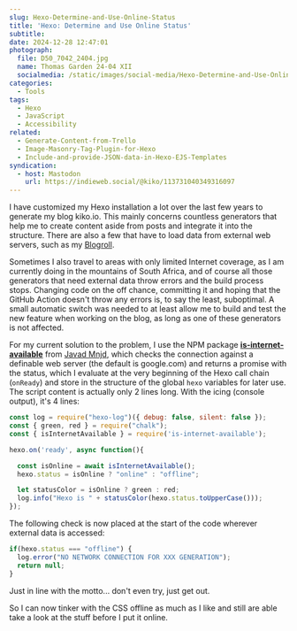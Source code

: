 ```yaml
---
slug: Hexo-Determine-and-Use-Online-Status
title: 'Hexo: Determine and Use Online Status'
subtitle:
date: 2024-12-28 12:47:01
photograph:
  file: D50_7042_2404.jpg
  name: Thomas Garden 24-04 XII
  socialmedia: /static/images/social-media/Hexo-Determine-and-Use-Online-Status.jpg
categories:
  - Tools
tags:
  - Hexo
  - JavaScript
  - Accessibility
related:
  - Generate-Content-from-Trello
  - Image-Masonry-Tag-Plugin-for-Hexo
  - Include-and-provide-JSON-data-in-Hexo-EJS-Templates
syndication:
  - host: Mastodon
    url: https://indieweb.social/@kiko/113731040349316097
---
```


I have customized my Hexo installation a lot over the last few years to generate my blog kiko.io. This mainly concerns countless generators that help me to create content aside from posts and integrate it into the structure. There are also a few that have to load data from external web servers, such as my [Blogroll](/blogroll).

Sometimes I also travel to areas with only limited Internet coverage, as I am currently doing in the mountains of South Africa, and of course all those generators that need external data throw errors and the build process stops. Changing code on the off chance, committing it and hoping that the GitHub Action doesn't throw any errors is, to say the least, suboptimal. A small automatic switch was needed to at least allow me to build and test the new feature when working on the blog, as long as one of these generators is not affected.

<!-- more -->

For my current solution to the problem, I use the NPM package [**is-internet-available**](https://www.npmjs.com/package/is-internet-available) from [Javad Mnjd](https://github.com/jd1378), which checks the connection against a definable web server (the default is google.com) and returns a promise with the status, which I evaluate at the very beginning of the Hexo call chain (``onReady``) and store in the structure of the global ``hexo`` variables for later use. The script content is actually only 2 lines long. With the icing (console output), it's 4 lines:

```js
const log = require("hexo-log")({ debug: false, silent: false });
const { green, red } = require("chalk");
const { isInternetAvailable } = require('is-internet-available');

hexo.on('ready', async function(){

  const isOnline = await isInternetAvailable();
  hexo.status = isOnline ? "online" : "offline";

  let statusColor = isOnline ? green : red;
  log.info("Hexo is " + statusColor(hexo.status.toUpperCase()));
});
```

The following check is now placed at the start of the code wherever external data is accessed:

```js
if(hexo.status === "offline") { 
  log.error("NO NETWORK CONNECTION FOR XXX GENERATION");
  return null;
}
```

Just in line with the motto... don't even try, just get out.

So I can now tinker with the CSS offline as much as I like and still are able take a look at the stuff before I put it online.
